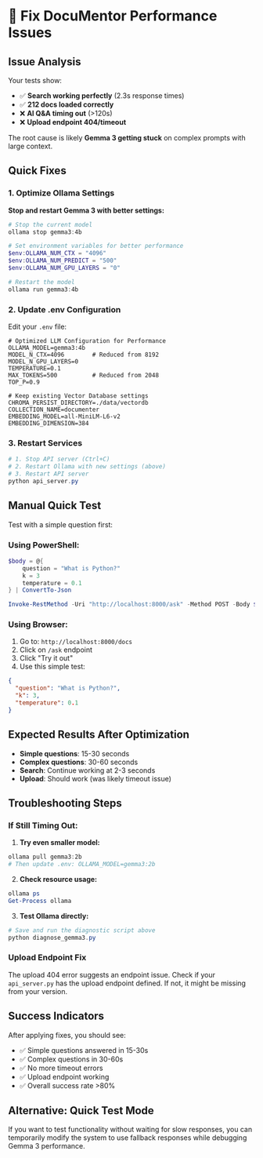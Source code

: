 # 🔧 Fix DocuMentor Performance Issues

## Issue Analysis
Your tests show:
- ✅ **Search working perfectly** (2.3s response times)
- ✅ **212 docs loaded correctly**
- ❌ **AI Q&A timing out** (>120s)
- ❌ **Upload endpoint 404/timeout**

The root cause is likely **Gemma 3 getting stuck** on complex prompts with large context.

## Quick Fixes

### 1. Optimize Ollama Settings

**Stop and restart Gemma 3 with better settings:**

```powershell
# Stop the current model
ollama stop gemma3:4b

# Set environment variables for better performance
$env:OLLAMA_NUM_CTX = "4096"
$env:OLLAMA_NUM_PREDICT = "500"
$env:OLLAMA_NUM_GPU_LAYERS = "0"

# Restart the model
ollama run gemma3:4b
```

### 2. Update .env Configuration

Edit your `.env` file:

```env
# Optimized LLM Configuration for Performance
OLLAMA_MODEL=gemma3:4b
MODEL_N_CTX=4096        # Reduced from 8192
MODEL_N_GPU_LAYERS=0
TEMPERATURE=0.1
MAX_TOKENS=500          # Reduced from 2048
TOP_P=0.9

# Keep existing Vector Database settings
CHROMA_PERSIST_DIRECTORY=./data/vectordb
COLLECTION_NAME=documenter
EMBEDDING_MODEL=all-MiniLM-L6-v2
EMBEDDING_DIMENSION=384
```

### 3. Restart Services

```powershell
# 1. Stop API server (Ctrl+C)
# 2. Restart Ollama with new settings (above)
# 3. Restart API server
python api_server.py
```

## Manual Quick Test

Test with a simple question first:

### Using PowerShell:
```powershell
$body = @{
    question = "What is Python?"
    k = 3
    temperature = 0.1
} | ConvertTo-Json

Invoke-RestMethod -Uri "http://localhost:8000/ask" -Method POST -Body $body -ContentType "application/json" -TimeoutSec 60
```

### Using Browser:
1. Go to: `http://localhost:8000/docs`
2. Click on `/ask` endpoint
3. Click "Try it out"
4. Use this simple test:
```json
{
  "question": "What is Python?",
  "k": 3,
  "temperature": 0.1
}
```

## Expected Results After Optimization

- **Simple questions**: 15-30 seconds
- **Complex questions**: 30-60 seconds  
- **Search**: Continue working at 2-3 seconds
- **Upload**: Should work (was likely timeout issue)

## Troubleshooting Steps

### If Still Timing Out:

1. **Try even smaller model:**
```powershell
ollama pull gemma3:2b
# Then update .env: OLLAMA_MODEL=gemma3:2b
```

2. **Check resource usage:**
```powershell
ollama ps
Get-Process ollama
```

3. **Test Ollama directly:**
```powershell
# Save and run the diagnostic script above
python diagnose_gemma3.py
```

### Upload Endpoint Fix

The upload 404 error suggests an endpoint issue. Check if your `api_server.py` has the upload endpoint defined. If not, it might be missing from your version.

## Success Indicators

After applying fixes, you should see:
- ✅ Simple questions answered in 15-30s
- ✅ Complex questions in 30-60s  
- ✅ No more timeout errors
- ✅ Upload endpoint working
- ✅ Overall success rate >80%

## Alternative: Quick Test Mode

If you want to test functionality without waiting for slow responses, you can temporarily modify the system to use fallback responses while debugging Gemma 3 performance.
